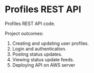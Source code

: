 # Profiles REST API

Profiles REST API code.

Project outcomes:

1. Creating and updating user profiles.
2. Login and authentication.
3. Posting status updates.
4. Viewing status update feeds.
5. Deploying API on AWS server
